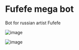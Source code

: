# Fufefe mega bot
Bot for russian artist Fufefe

![image](https://user-images.githubusercontent.com/46928654/217227080-6551dc59-182f-460b-911e-9c87f5b94933.png)

![image](https://user-images.githubusercontent.com/46928654/217227149-e10c6c58-9e53-4914-8554-a3967a9aa64a.png)
